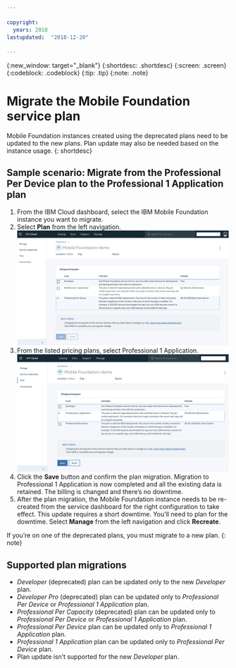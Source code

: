 ```yaml
---

copyright:
  years: 2018
lastupdated:  "2018-12-20"

---
```


{:new_window: target="_blank"}
{:shortdesc: .shortdesc}
{:screen:  .screen}
{:codeblock:  .codeblock}
{:tip: .tip}
{:note: .note}

# Migrate the Mobile Foundation service plan

Mobile Foundation instances created using the deprecated plans need to be updated to the new plans. Plan update may also be needed based on the instance usage.
{: shortdesc}

## Sample scenario: Migrate from the Professional Per Device plan to the Professional 1 Application plan

1. From the IBM Cloud dashboard, select the IBM Mobile Foundation instance you want to migrate.
2. Select **Plan** from the left navigation.
   ![Existing Mobile Foundation plan](images/existing-plan.png)
3. From the listed pricing plans, select Professional 1 Application.
   ![New Mobile Foundation plan](images/new-plan.png)
4. Click the **Save** button and confirm the plan migration.
     Migration to Professional 1 Application is now completed and all the existing data is retained. The billing is changed and there’s no downtime.
5. After the plan migration, the Mobile Foundation instance needs to be re-created from the service dashboard for the right configuration to take effect. This update requires a short downtime. You'll need to plan for the downtime. Select **Manage** from the left navigation and click **Recreate**.

If you’re on one of the deprecated plans, you must migrate to a new plan.
{: note}

## Supported plan migrations

* *Developer* (deprecated) plan can be updated only to the new *Developer* plan.
* *Developer Pro* (deprecated) plan can be updated only to *Professional Per Device* or *Professional 1 Application* plan.
* *Professional Per Capacity* (deprecated) plan can be updated only to *Professional Per Device* or *Professional 1 Application* plan.
* *Professional Per Device* plan can be updated only to *Professional 1 Application* plan.
* *Professional 1 Application* plan can be updated only to *Professional Per Device* plan.
* Plan update isn’t supported for the new *Developer* plan.
